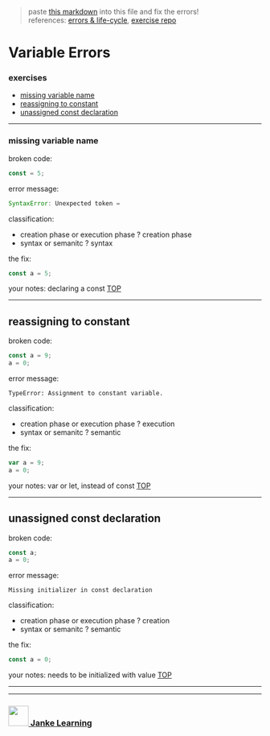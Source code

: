> paste [this markdown](https://raw.githubusercontent.com/janke-learning/error-exercises/master/const.md) into this file and fix the errors!      
> references: [errors & life-cycle](https://github.com/janke-learning/errors-and-life-cycle), [exercise repo](https://github.com/janke-learning/errors)

# Variable Errors


### exercises
* [missing variable name](#missing-variable-name)
* [reassigning to constant](#reassigning-to-constant)
* [unassigned const declaration](#unassigned-const-declaration)

---

### missing variable name

broken code:
```js
const = 5;
```
error message:
```js
SyntaxError: Unexpected token =

```
classification:
* creation phase or execution phase ? creation phase
* syntax or semanitc ? syntax

the fix:
```js
const a = 5;
```
your notes:
declaring a const
[TOP](#variable-errors)

---


## reassigning to constant

broken code:
```js
const a = 9;
a = 0;
```
error message:
```
TypeError: Assignment to constant variable. 
```
classification:
* creation phase or execution phase ? execution
* syntax or semanitc ? semantic

the fix:
```js
var a = 9;
a = 0;
```
your notes:
var or let, instead of const
[TOP](#variable-errors)

---


## unassigned const declaration

broken code:
```js
const a;
a = 0;
```
error message:
```
Missing initializer in const declaration
```
classification:
* creation phase or execution phase ? creation
* syntax or semanitc ? semantic

the fix:
```js
const a = 0;
```
your notes:
needs to be initialized with value
[TOP](#variable-errors)

___
___
### <a href="http://janke-learning.org" target="_blank"><img src="https://user-images.githubusercontent.com/18554853/50098409-22575780-021c-11e9-99e1-962787adaded.png" width="40" height="40"></img> Janke Learning</a>
